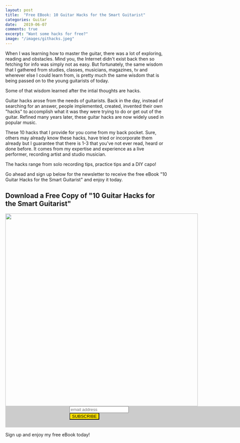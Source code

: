 ```yaml
---
layout: post
title:  "Free EBook: 10 Guitar Hacks for the Smart Guitarist"
categories: Guitar
date:   2019-06-07
comments: true
excerpt: "Want some hacks for free?"
image: "/images/githacks.jpeg"
---
```

When I was learning how to master the guitar, there was a lot of exploring, reading and obstacles. Mind you, the Internet didn't 
exist back then so fetching for info was simply not as easy. But fortunately, the same wisdom that I gathered from studies, classes,
musicians, magazines, tv and wherever else I could learn from, is pretty much the same wisdom that is being passed on to the young 
guitarists of today.

Some of that wisdom learned after the intial thoughts are hacks.

Guitar hacks arose from the needs of guitarists. Back in the day, instead of searching for an answer, people implemented, created, 
invented their own "hacks" to accomplish what it was they were trying to do or get out of the guitar. Refined many years later, these 
guitar hacks are now widely used in popular music.

These 10 hacks that I provide for you come from my back pocket. Sure, others may already know these hacks, have tried or incorporate
them already but I guarantee that there is 1-3 that you've not ever read, heard or done before. It comes from my expertise and experience 
as a live performer, recording artist and studio musician. 

The hacks range from solo recording tips, practice tips and a DIY capo!

Go ahead and sign up below for the newsletter to receive the free eBook "10 Guitar Hacks for the Smart Guitarist" and enjoy it today.
<h2>Download a Free Copy of "10 Guitar Hacks for the Smart Guitarist" </h2>
<span style="margin:auto; display:table; border:0px;">				
				<img src="https://drive.google.com/uc?id=12ZXnigqDls97wuQsfiKvhdBeZTD6QNfJ" width="600px">
					
<link href="//cdn-images.mailchimp.com/embedcode/horizontal-slim-10_7.css" rel="stylesheet" type="text/css">
<style type="text/css">
	#mc_embed_signup{background:#cccccc; clear:right; font:14px Helvetica,Arial,sans-serif; width:800px; padding-left:200px; padding-bottom:10px;}
	#mc_embed_signup input.button{background:#ffdf00}
	/* Add your own Mailchimp form style overrides in your site stylesheet or in this style block.
	   We recommend moving this block and the preceding CSS link to the HEAD of your HTML file. */
</style>
<div id="mc_embed_signup">
<form action="https://gmail.us20.list-manage.com/subscribe/post?u=ef71eccafb1dedc5d111a0592&amp;id=88783589ee" method="post" id="mc-embedded-subscribe-form" name="mc-embedded-subscribe-form" class="validate" target="_blank" novalidate>
    <div id="mc_embed_signup_scroll">
	<label for="mce-EMAIL"></label>
	<input type="email" value="" name="EMAIL" class="email" id="mce-EMAIL" placeholder="email address" required>
    <!-- real people should not fill this in and expect good things - do not remove this or risk form bot signups-->
    <div style="position: absolute; left: -5000px;" aria-hidden="true"><input type="text" name="b_ef71eccafb1dedc5d111a0592_88783589ee" tabindex="-1" value=""></div>
    <div class="clear"><input type="submit" value="SUBSCRIBE" name="subscribe" id="mc-embedded-subscribe" class="button"></div>
    </div>
</form>
</div>						

Sign up and enjoy my free eBook today!

